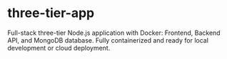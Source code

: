 # three-tier-app
Full-stack three-tier Node.js application with Docker: Frontend, Backend API, and MongoDB database. Fully containerized and ready for local development or cloud deployment.
